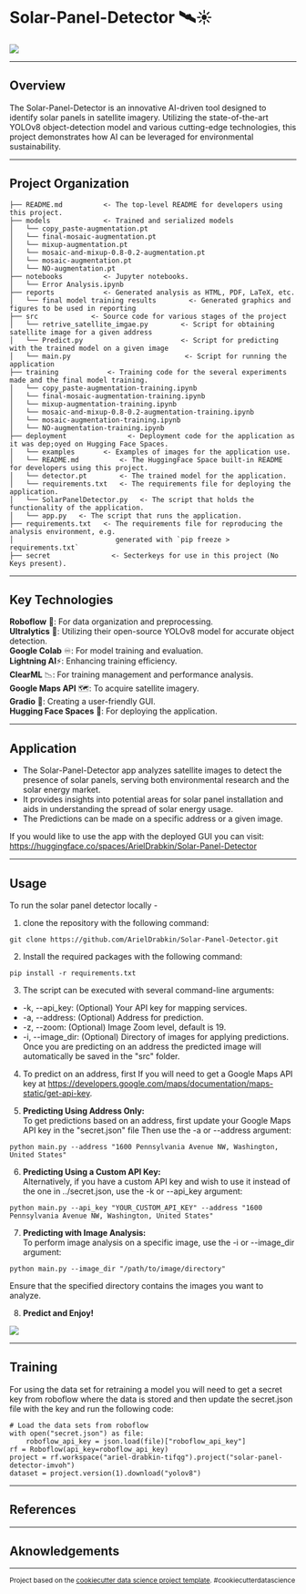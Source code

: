 Solar-Panel-Detector 🛰️☀️
==============================
![](https://raw.githubusercontent.com/ArielDrabkin/Solar-Panel-Detector/master/deployment/examples/spd-demo.gif)

--------

## Overview

The Solar-Panel-Detector is an innovative AI-driven tool designed to identify solar panels in satellite imagery.
Utilizing the state-of-the-art YOLOv8 object-detection model and various cutting-edge technologies, this project
demonstrates how AI can be leveraged for environmental sustainability.

--------

## Project Organization

    ├── README.md          <- The top-level README for developers using this project.
    ├── models             <- Trained and serialized models
    │   └── copy_paste-augmentation.pt     
    │   └── final-mosaic-augmentation.pt  
    │   └── mixup-augmentation.pt          
    │   └── mosaic-and-mixup-0.8-0.2-augmentation.pt     
    │   └── mosaic-augmentation.pt 
    │   └── NO-augmentation.pt
    ├── notebooks          <- Jupyter notebooks.
    │   └── Error Analysis.ipynb
    ├── reports            <- Generated analysis as HTML, PDF, LaTeX, etc.
    │   └── final model training results        <- Generated graphics and figures to be used in reporting
    ├── src             <- Source code for various stages of the project
    │   └── retrive_satellite_imgae.py        <- Script for obtaining satellite image for a given address
    │   └── Predict.py                        <- Script for predicting with the trained model on a given image
    │   └── main.py                            <- Script for running the application
    ├── training            <- Training code for the several experiments made and the final model training.
    │   └── copy_paste-augmentation-training.ipynb
    │   └── final-mosaic-augmentation-training.ipynb
    │   └── mixup-augmentation-training.ipynb
    │   └── mosaic-and-mixup-0.8-0.2-augmentation-training.ipynb     
    │   └── mosaic-augmentation-training.ipynb
    │   └── NO-augmentation-training.ipynb
    ├── deployment               <- Deployment code for the application as it was dep;oyed on Hugging Face Spaces.
    │   └── examples       <- Examples of images for the application use.
    │   └── README.md          <- The HuggingFace Space built-in README for developers using this project.
    │   └── detector.pt        <- The trained model for the application.
    │   └── requirements.txt   <- The requirements file for deploying the application.
    │   └── SolarPanelDetector.py   <- The script that holds the functionality of the application.
    │   └── app.py   <- The script that runs the application.
    ├── requirements.txt   <- The requirements file for reproducing the analysis environment, e.g.
    │                         generated with `pip freeze > requirements.txt`
    ├── secret               <- Secterkeys for use in this project (No Keys present).

--------

## Key Technologies

**Roboflow** 🤖: For data organization and preprocessing.  
**Ultralytics** 🌊: Utilizing their open-source YOLOv8 model for accurate object detection.  
**Google Colab** ♾️: For model training and evaluation.  
**Lightning AI**⚡: Enhancing training efficiency.  
**ClearML** 📉: For training management and performance analysis.  
**Google Maps API** 🗺️: To acquire satellite imagery.  
**Gradio** 🎢: Creating a user-friendly GUI.  
**Hugging Face Spaces** 🤗: For deploying the application.

--------

## Application

* The Solar-Panel-Detector app analyzes satellite images to detect the presence of solar panels, serving both
  environmental research and the solar energy market.
* It provides insights into potential areas for solar panel installation and aids in understanding the spread of solar
  energy usage.
* The Predictions can be made on a specific address or a given image.

If you would like to use the app with the deployed GUI you can visit:
https://huggingface.co/spaces/ArielDrabkin/Solar-Panel-Detector

--------

## Usage

To run the solar panel detector locally -

1. clone the repository with the following command:

``` 
git clone https://github.com/ArielDrabkin/Solar-Panel-Detector.git
```

2. Install the required packages with the following command:

```
pip install -r requirements.txt
```

3. The script can be executed with several command-line arguments:

* -k, --api_key: (Optional) Your API key for mapping services.
* -a, --address: (Optional) Address for prediction.
* -z, --zoom: (Optional) Image Zoom level, default is 19.
* -i, --image_dir: (Optional) Directory of images for applying predictions.
  Once you are predicting on an address the predicted image will automatically be saved in the "src" folder.

4. To predict on an address, first If you will need to get a Google Maps API key
   at https://developers.google.com/maps/documentation/maps-static/get-api-key.

5. **Predicting Using Address Only:**  
   To get predictions based on an address, first update your Google Maps API key in the "secret.json" file
   Then use the -a or --address argument:

```
python main.py --address "1600 Pennsylvania Avenue NW, Washington, United States"
```

6. **Predicting Using a Custom API Key:**  
   Alternatively, if you have a custom API key and wish to use it instead of the one in ../secret.json, use the -k or
   --api_key argument:

```
python main.py --api_key "YOUR_CUSTOM_API_KEY" --address "1600 Pennsylvania Avenue NW, Washington, United States"
```

7. **Predicting with Image Analysis:**  
   To perform image analysis on a specific image, use the -i or --image_dir argument:

```
python main.py --image_dir "/path/to/image/directory"
```

Ensure that the specified directory contains the images you want to analyze.

8. **Predict and Enjoy!**    

![](https://media2.giphy.com/media/l5D4Zr95KJdUd1E7jt/200.gif?cid=82a1493bvrrr37gb80ycpjqds92n6ybwud9ebiebre854ocw&ep=v1_gifs_related&rid=200.gif&ct=g)

--------

## Training

For using the data set for retraining a model you will need to get a secret key from roboflow where the data is stored
and then
update the secret.json file with the key and run the following code:

```
# Load the data sets from roboflow
with open("secret.json") as file:
    roboflow_api_key = json.load(file)["roboflow_api_key"]
rf = Roboflow(api_key=roboflow_api_key)
project = rf.workspace("ariel-drabkin-tifqg").project("solar-panel-detector-imvoh")
dataset = project.version(1).download("yolov8")
```

--------

## References

--------

## Aknowledgements

--------
<p><small>Project based on the <a target="_blank" href="https://drivendata.github.io/cookiecutter-data-science/">cookiecutter data science project template</a>. #cookiecutterdatascience</small></p>
